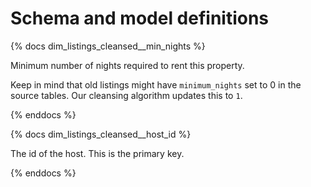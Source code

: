 # Schema and model definitions

{% docs dim_listings_cleansed__min_nights %}

Minimum number of nights required to rent this property.

Keep in mind that old listings might have `minimum_nights` set to 0 in the source tables.
Our cleansing algorithm updates this to `1`.

{% enddocs %}

{% docs dim_listings_cleansed__host_id %}

The id of the host.
This is the primary key.

{% enddocs %}
